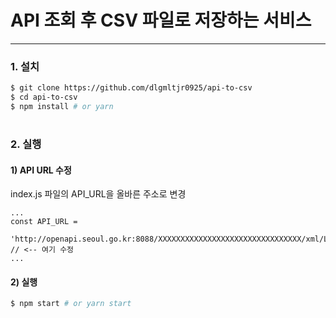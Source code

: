 # API 조회 후 CSV 파일로 저장하는 서비스

---

### 1. 설치

```bash
$ git clone https://github.com/dlgmltjr0925/api-to-csv
$ cd api-to-csv
$ npm install # or yarn
```

#

### 2. 실행

#### 1) API URL 수정

index.js 파일의 API_URL을 올바른 주소로 변경

```
...
const API_URL =
  'http://openapi.seoul.go.kr:8088/XXXXXXXXXXXXXXXXXXXXXXXXXXXXXXXX/xml/ListAirQualityByDistrictService/X/X/XXXXXX'; // <-- 여기 수정
...
```

#### 2) 실행

```bash
$ npm start # or yarn start
```

